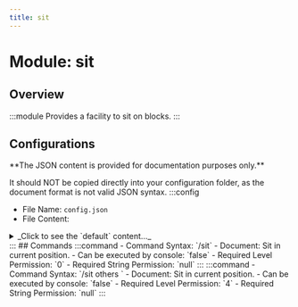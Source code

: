 ```yaml
---
title: sit
---
```



# Module: sit

## Overview
:::module
Provides a facility to sit on blocks.
:::
## Configurations
<Admonition type="warning" icon="" title="">
**The JSON content is provided for documentation purposes only.**

It should NOT be copied directly into your configuration folder, as the document format is not valid JSON syntax.
</Admonition>
:::config
- File Name: `config.json`
- File Content: 
<details>

<summary>_Click to see the `default` content..._</summary>

```json showLineNumbers title="config/fuji/modules/sit/config.json"
{
  "right_click_to_sit": {
    "enable": true,
    "allow_sneaking_to_sit": false,
    "require_empty_hand_to_sit": false,
    "require_no_opaque_block_above_to_sit": true,
    "max_distance_to_sit": -1
  }
}
```
</details>
:::
## Commands
:::command
- Command Syntax: `/sit`
- Document: Sit in current position.
- Can be executed by console: `false`
- Required Level Permission: `0`
- Required String Permission: `null`
:::
:::command
- Command Syntax: `/sit others <PlayerCollection others>`
- Document: Sit in current position.
- Can be executed by console: `false`
- Required Level Permission: `4`
- Required String Permission: `null`
:::
